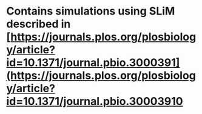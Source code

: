 # Contains simulations using SLiM described in [https://journals.plos.org/plosbiology/article?id=10.1371/journal.pbio.3000391](https://journals.plos.org/plosbiology/article?id=10.1371/journal.pbio.30003910
